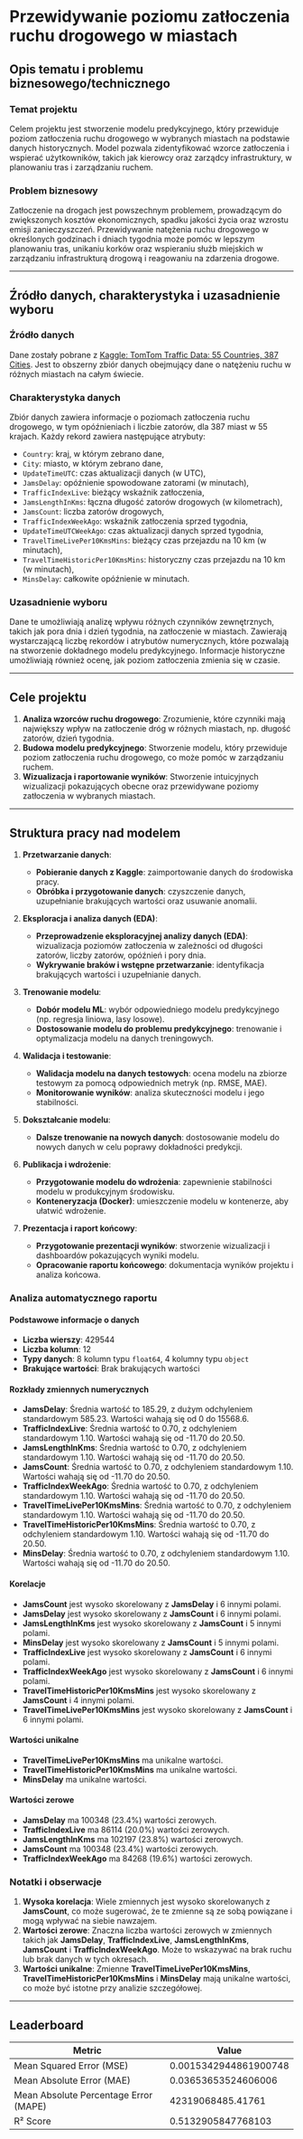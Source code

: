 # **Przewidywanie poziomu zatłoczenia ruchu drogowego w miastach**

## Opis tematu i problemu biznesowego/technicznego

### Temat projektu
Celem projektu jest stworzenie modelu predykcyjnego, który przewiduje poziom zatłoczenia ruchu drogowego w wybranych miastach na podstawie danych historycznych. Model pozwala zidentyfikować wzorce zatłoczenia i wspierać użytkowników, takich jak kierowcy oraz zarządcy infrastruktury, w planowaniu tras i zarządzaniu ruchem.

### Problem biznesowy
Zatłoczenie na drogach jest powszechnym problemem, prowadzącym do zwiększonych kosztów ekonomicznych, spadku jakości życia oraz wzrostu emisji zanieczyszczeń. Przewidywanie natężenia ruchu drogowego w określonych godzinach i dniach tygodnia może pomóc w lepszym planowaniu tras, unikaniu korków oraz wspieraniu służb miejskich w zarządzaniu infrastrukturą drogową i reagowaniu na zdarzenia drogowe.

---

## Źródło danych, charakterystyka i uzasadnienie wyboru

### Źródło danych
Dane zostały pobrane z [Kaggle: TomTom Traffic Data: 55 Countries, 387 Cities](https://www.kaggle.com/datasets/bwandowando/tomtom-traffic-data-55-countries-387-cities/data). Jest to obszerny zbiór danych obejmujący dane o natężeniu ruchu w różnych miastach na całym świecie.

### Charakterystyka danych
Zbiór danych zawiera informacje o poziomach zatłoczenia ruchu drogowego, w tym opóźnieniach i liczbie zatorów, dla 387 miast w 55 krajach. Każdy rekord zawiera następujące atrybuty:

- `Country`: kraj, w którym zebrano dane,
- `City`: miasto, w którym zebrano dane,
- `UpdateTimeUTC`: czas aktualizacji danych (w UTC),
- `JamsDelay`: opóźnienie spowodowane zatorami (w minutach),
- `TrafficIndexLive`: bieżący wskaźnik zatłoczenia,
- `JamsLengthInKms`: łączna długość zatorów drogowych (w kilometrach),
- `JamsCount`: liczba zatorów drogowych,
- `TrafficIndexWeekAgo`: wskaźnik zatłoczenia sprzed tygodnia,
- `UpdateTimeUTCWeekAgo`: czas aktualizacji danych sprzed tygodnia,
- `TravelTimeLivePer10KmsMins`: bieżący czas przejazdu na 10 km (w minutach),
- `TravelTimeHistoricPer10KmsMins`: historyczny czas przejazdu na 10 km (w minutach),
- `MinsDelay`: całkowite opóźnienie w minutach.

### Uzasadnienie wyboru
Dane te umożliwiają analizę wpływu różnych czynników zewnętrznych, takich jak pora dnia i dzień tygodnia, na zatłoczenie w miastach. Zawierają wystarczającą liczbę rekordów i atrybutów numerycznych, które pozwalają na stworzenie dokładnego modelu predykcyjnego. Informacje historyczne umożliwiają również ocenę, jak poziom zatłoczenia zmienia się w czasie.

---

## Cele projektu

1. **Analiza wzorców ruchu drogowego**: Zrozumienie, które czynniki mają największy wpływ na zatłoczenie dróg w różnych miastach, np. długość zatorów, dzień tygodnia.
2. **Budowa modelu predykcyjnego**: Stworzenie modelu, który przewiduje poziom zatłoczenia ruchu drogowego, co może pomóc w zarządzaniu ruchem.
3. **Wizualizacja i raportowanie wyników**: Stworzenie intuicyjnych wizualizacji pokazujących obecne oraz przewidywane poziomy zatłoczenia w wybranych miastach.

---

## Struktura pracy nad modelem

1. **Przetwarzanie danych**:
   - **Pobieranie danych z Kaggle**: zaimportowanie danych do środowiska pracy.
   - **Obróbka i przygotowanie danych**: czyszczenie danych, uzupełnianie brakujących wartości oraz usuwanie anomalii.

2. **Eksploracja i analiza danych (EDA)**:
   - **Przeprowadzenie eksploracyjnej analizy danych (EDA)**: wizualizacja poziomów zatłoczenia w zależności od długości zatorów, liczby zatorów, opóźnień i pory dnia.
   - **Wykrywanie braków i wstępne przetwarzanie**: identyfikacja brakujących wartości i uzupełnianie danych.

3. **Trenowanie modelu**:
   - **Dobór modelu ML**: wybór odpowiedniego modelu predykcyjnego (np. regresja liniowa, lasy losowe).
   - **Dostosowanie modelu do problemu predykcyjnego**: trenowanie i optymalizacja modelu na danych treningowych.

4. **Walidacja i testowanie**:
   - **Walidacja modelu na danych testowych**: ocena modelu na zbiorze testowym za pomocą odpowiednich metryk (np. RMSE, MAE).
   - **Monitorowanie wyników**: analiza skuteczności modelu i jego stabilności.

5. **Dokształcanie modelu**:
   - **Dalsze trenowanie na nowych danych**: dostosowanie modelu do nowych danych w celu poprawy dokładności predykcji.

6. **Publikacja i wdrożenie**:
   - **Przygotowanie modelu do wdrożenia**: zapewnienie stabilności modelu w produkcyjnym środowisku.
   - **Konteneryzacja (Docker)**: umieszczenie modelu w kontenerze, aby ułatwić wdrożenie.

7. **Prezentacja i raport końcowy**:
   - **Przygotowanie prezentacji wyników**: stworzenie wizualizacji i dashboardów pokazujących wyniki modelu.
   - **Opracowanie raportu końcowego**: dokumentacja wyników projektu i analiza końcowa.


### Analiza automatycznego raportu

#### Podstawowe informacje o danych
- **Liczba wierszy**: 429544
- **Liczba kolumn**: 12
- **Typy danych**: 8 kolumn typu `float64`, 4 kolumny typu `object`
- **Brakujące wartości**: Brak brakujących wartości

#### Rozkłady zmiennych numerycznych
- **JamsDelay**: Średnia wartość to 185.29, z dużym odchyleniem standardowym 585.23. Wartości wahają się od 0 do 15568.6.
- **TrafficIndexLive**: Średnia wartość to 0.70, z odchyleniem standardowym 1.10. Wartości wahają się od -11.70 do 20.50.
- **JamsLengthInKms**: Średnia wartość to 0.70, z odchyleniem standardowym 1.10. Wartości wahają się od -11.70 do 20.50.
- **JamsCount**: Średnia wartość to 0.70, z odchyleniem standardowym 1.10. Wartości wahają się od -11.70 do 20.50.
- **TrafficIndexWeekAgo**: Średnia wartość to 0.70, z odchyleniem standardowym 1.10. Wartości wahają się od -11.70 do 20.50.
- **TravelTimeLivePer10KmsMins**: Średnia wartość to 0.70, z odchyleniem standardowym 1.10. Wartości wahają się od -11.70 do 20.50.
- **TravelTimeHistoricPer10KmsMins**: Średnia wartość to 0.70, z odchyleniem standardowym 1.10. Wartości wahają się od -11.70 do 20.50.
- **MinsDelay**: Średnia wartość to 0.70, z odchyleniem standardowym 1.10. Wartości wahają się od -11.70 do 20.50.

#### Korelacje
- **JamsCount** jest wysoko skorelowany z **JamsDelay** i 6 innymi polami.
- **JamsDelay** jest wysoko skorelowany z **JamsCount** i 6 innymi polami.
- **JamsLengthInKms** jest wysoko skorelowany z **JamsCount** i 5 innymi polami.
- **MinsDelay** jest wysoko skorelowany z **JamsCount** i 5 innymi polami.
- **TrafficIndexLive** jest wysoko skorelowany z **JamsCount** i 6 innymi polami.
- **TrafficIndexWeekAgo** jest wysoko skorelowany z **JamsCount** i 6 innymi polami.
- **TravelTimeHistoricPer10KmsMins** jest wysoko skorelowany z **JamsCount** i 4 innymi polami.
- **TravelTimeLivePer10KmsMins** jest wysoko skorelowany z **JamsCount** i 6 innymi polami.

#### Wartości unikalne
- **TravelTimeLivePer10KmsMins** ma unikalne wartości.
- **TravelTimeHistoricPer10KmsMins** ma unikalne wartości.
- **MinsDelay** ma unikalne wartości.

#### Wartości zerowe
- **JamsDelay** ma 100348 (23.4%) wartości zerowych.
- **TrafficIndexLive** ma 86114 (20.0%) wartości zerowych.
- **JamsLengthInKms** ma 102197 (23.8%) wartości zerowych.
- **JamsCount** ma 100348 (23.4%) wartości zerowych.
- **TrafficIndexWeekAgo** ma 84268 (19.6%) wartości zerowych.

### Notatki i obserwacje
1. **Wysoka korelacja**: Wiele zmiennych jest wysoko skorelowanych z **JamsCount**, co może sugerować, że te zmienne są ze sobą powiązane i mogą wpływać na siebie nawzajem.
2. **Wartości zerowe**: Znaczna liczba wartości zerowych w zmiennych takich jak **JamsDelay**, **TrafficIndexLive**, **JamsLengthInKms**, **JamsCount** i **TrafficIndexWeekAgo**. Może to wskazywać na brak ruchu lub brak danych w tych okresach.
3. **Wartości unikalne**: Zmienne **TravelTimeLivePer10KmsMins**, **TravelTimeHistoricPer10KmsMins** i **MinsDelay** mają unikalne wartości, co może być istotne przy analizie szczegółowej.

---

## Leaderboard

| Metric                      | Value                |
|-----------------------------|----------------------|
| Mean Squared Error (MSE)    | 0.0015342944861900748 |
| Mean Absolute Error (MAE)   | 0.03653653524606006   |
| Mean Absolute Percentage Error (MAPE) | 42319068485.41761 |
| R² Score                    | 0.5132905847768103   |